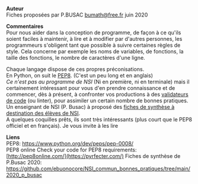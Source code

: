 **Auteur**  
Fiches proposées par P.BUSAC <bumath@free.fr> juin 2020

**Commentaires**  
Pour nous aider dans la conception de programme, de façon à ce qu'ils soient faciles à maintenir, à lire et à modifier par d'autres personnes, les programmeurs s'obligent tant que possible à suivre certaines règles de style.
Cela concerne par exemple les noms de variables, de fonctions, la taille des fonctions, le nombre de caractères d'une ligne.  

Chaque langage dispose de ces propres préconisations.  
En Python, on suit le [PEP8](https://www.python.org/dev/peps/pep-0008/). (C'est un peu long et en anglais)  
*Ce n'est pas au programme de NSI* (Ni en première, ni en terminale) mais il certainement intéressant pour vous d'en prendre connaissance et de commencer, dès à présent, à confronter vos productions à des [validateurs de code](https://pyrfecter.com/) (ou linter), pour assimiler un certain nombre de bonnes pratiques.
Un enseignant de NSI (P. Busac) à proposé des [fiches de synthèse à destination des élèves de NSI](https://github.com/ebuonocore/NSI_commun_bonnes_pratiques/tree/main/2020_p_busac).  
A quelques coquilles prêts, ils sont très intéressants (plus court que le PEP8 officiel et en français). Je vous invite à les lire

**Liens**  
PEP8: https://www.python.org/dev/peps/pep-0008/  
PEP8 online Check your code for PEP8 requirements: [http://pep8online.com/](https://pyrfecter.com/)
Fiches de synthèse de P.Busac 2020: https://github.com/ebuonocore/NSI_commun_bonnes_pratiques/tree/main/2020_p_busac

